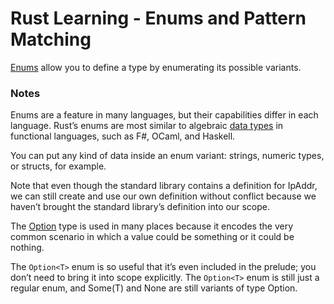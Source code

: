 
# Rust Learning - Enums and Pattern Matching
[Enums](https://doc.rust-lang.org/book/ch06-00-enums.html#enums-and-pattern-matching) allow you to define a type by enumerating its possible variants. 

### Notes 
Enums are a feature in many languages, but their capabilities differ in each language. Rust’s enums are most similar to algebraic [data types](https://blog.softwaremill.com/algebraic-data-types-in-four-languages-858788043d4e) in functional languages, such as F#, OCaml, and Haskell.

You can put any kind of data inside an enum variant: strings, numeric types, or structs, for example. 

Note that even though the standard library contains a definition for IpAddr, we can still create and use our own definition without conflict because we haven’t brought the standard library’s definition into our scope.

The [Option](https://doc.rust-lang.org/book/ch06-01-defining-an-enum.html#the-option-enum-and-its-advantages-over-null-values) type is used in many places because it encodes the very common scenario in which a value could be something or it could be nothing.

The ```Option<T>``` enum is so useful that it’s even included in the prelude; you don’t need to bring it into scope explicitly.
The ```Option<T>``` enum is still just a regular enum, and Some(T) and None are still variants of type Option<T>. 